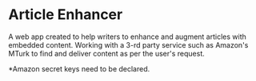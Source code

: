 # Article Enhancer

A web app created to help writers to enhance and augment articles with embedded content. Working with a 3-rd party service such as Amazon's MTurk to find and deliver content as per the user's request.

*Amazon secret keys need to be declared. 
